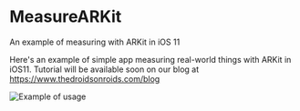 # MeasureARKit
An example of measuring with ARKit in iOS 11

Here's an example of simple app measuring real-world things with ARKit in iOS11. Tutorial will be available soon on our blog at https://www.thedroidsonroids.com/blog

<img src="https://www.thedroidsonroids.com/wp-content/uploads/2017/07/measuring_ios_5.gif" alt="Example of usage" style="float: left;">
